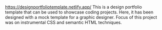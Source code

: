 https://designportfoliotemplate.netlify.app/
This is a design portfolio template that can be used to showcase coding projects. Here, it has been designed with a mock template for a graphic designer. Focus of this project was on instrumental CSS and semantic HTML techniques.
